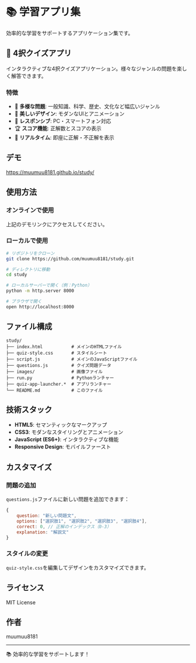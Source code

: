 # 📚 学習アプリ集

効率的な学習をサポートするアプリケーション集です。

## 🎯 4択クイズアプリ

インタラクティブな4択クイズアプリケーション。様々なジャンルの問題を楽しく解答できます。

### 特徴

- 🎯 **多様な問題**: 一般知識、科学、歴史、文化など幅広いジャンル
- 🎨 **美しいデザイン**: モダンなUIとアニメーション
- 📱 **レスポンシブ**: PC・スマートフォン対応
- 🏆 **スコア機能**: 正解数とスコアの表示
- 🔄 **リアルタイム**: 即座に正解・不正解を表示

## デモ

https://muumuu8181.github.io/study/

## 使用方法

### オンラインで使用
上記のデモリンクにアクセスしてください。

### ローカルで使用
```bash
# リポジトリをクローン
git clone https://github.com/muumuu8181/study.git

# ディレクトリに移動
cd study

# ローカルサーバーで開く（例：Python）
python -m http.server 8000

# ブラウザで開く
open http://localhost:8000
```

## ファイル構成

```
study/
├── index.html           # メインのHTMLファイル
├── quiz-style.css       # スタイルシート
├── script.js            # メインのJavaScriptファイル
├── questions.js         # クイズ問題データ
├── images/              # 画像ファイル
├── run.py               # Pythonランチャー
├── quiz-app-launcher.*  # アプリランチャー
└── README.md            # このファイル
```

## 技術スタック

- **HTML5**: セマンティックなマークアップ
- **CSS3**: モダンなスタイリングとアニメーション
- **JavaScript (ES6+)**: インタラクティブな機能
- **Responsive Design**: モバイルファースト

## カスタマイズ

### 問題の追加
`questions.js`ファイルに新しい問題を追加できます：

```javascript
{
    question: "新しい問題文",
    options: ["選択肢1", "選択肢2", "選択肢3", "選択肢4"],
    correct: 0, // 正解のインデックス（0-3）
    explanation: "解説文"
}
```

### スタイルの変更
`quiz-style.css`を編集してデザインをカスタマイズできます。

## ライセンス

MIT License

## 作者

muumuu8181

---

📚 効率的な学習をサポートします！